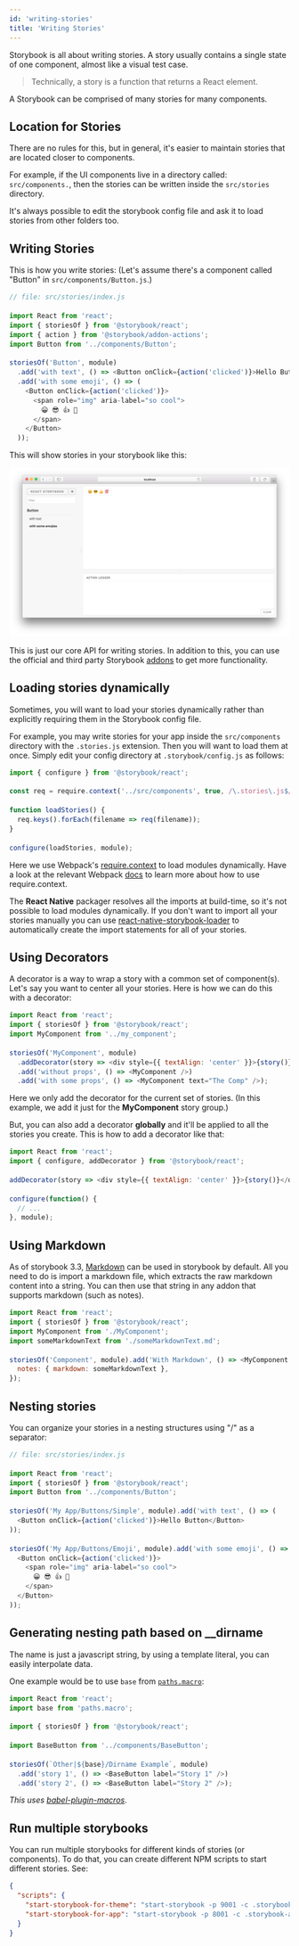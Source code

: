 ```yaml
---
id: 'writing-stories'
title: 'Writing Stories'
---
```


Storybook is all about writing stories. A story usually contains a single state of one component, almost like a visual test case.

> Technically, a story is a function that returns a React element.

A Storybook can be comprised of many stories for many components.

## Location for Stories

There are no rules for this, but in general, it's easier to maintain stories that are located closer to components.

For example, if the UI components live in a directory called: `src/components.`, then the stories can be written inside the `src/stories` directory.

It's always possible to edit the storybook config file and ask it to load stories from other folders too.

## Writing Stories

This is how you write stories:
(Let's assume there's a component called "Button" in `src/components/Button.js`.)

```js
// file: src/stories/index.js

import React from 'react';
import { storiesOf } from '@storybook/react';
import { action } from '@storybook/addon-actions';
import Button from '../components/Button';

storiesOf('Button', module)
  .add('with text', () => <Button onClick={action('clicked')}>Hello Button</Button>)
  .add('with some emoji', () => (
    <Button onClick={action('clicked')}>
      <span role="img" aria-label="so cool">
        😀 😎 👍 💯
      </span>
    </Button>
  ));
```

This will show stories in your storybook like this:

![Basic stories](../static/basic-stories.png)

This is just our core API for writing stories. In addition to this, you can use the official and third party Storybook [addons](/addons/introduction) to get more functionality.

## Loading stories dynamically

Sometimes, you will want to load your stories dynamically rather than explicitly requiring them in the Storybook config file.

For example, you may write stories for your app inside the `src/components` directory with the `.stories.js` extension. Then you will want to load them at once. Simply edit your config directory at `.storybook/config.js` as follows:

```js
import { configure } from '@storybook/react';

const req = require.context('../src/components', true, /\.stories\.js$/);

function loadStories() {
  req.keys().forEach(filename => req(filename));
}

configure(loadStories, module);
```

Here we use Webpack's [require.context](https://webpack.js.org/guides/dependency-management/#require-context) to load modules dynamically. Have a look at the relevant Webpack [docs](https://webpack.js.org/guides/dependency-management/#require-context) to learn more about how to use require.context.

The **React Native** packager resolves all the imports at build-time, so it's not possible to load modules dynamically. If you don't want to import all your stories manually you can use [react-native-storybook-loader](https://github.com/elderfo/react-native-storybook-loader) to automatically create the import statements for all of your stories.

## Using Decorators

A decorator is a way to wrap a story with a common set of component(s). Let's say you want to center all your stories. Here is how we can do this with a decorator:

```js
import React from 'react';
import { storiesOf } from '@storybook/react';
import MyComponent from '../my_component';

storiesOf('MyComponent', module)
  .addDecorator(story => <div style={{ textAlign: 'center' }}>{story()}</div>)
  .add('without props', () => <MyComponent />)
  .add('with some props', () => <MyComponent text="The Comp" />);
```

Here we only add the decorator for the current set of stories. (In this example, we add it just for the **MyComponent** story group.)

But, you can also add a decorator **globally** and it'll be applied to all the stories you create. This is how to add a decorator like that:

```js
import React from 'react';
import { configure, addDecorator } from '@storybook/react';

addDecorator(story => <div style={{ textAlign: 'center' }}>{story()}</div>);

configure(function() {
  // ...
}, module);
```

## Using Markdown

As of storybook 3.3, [Markdown](https://github.com/adam-p/markdown-here/wiki/Markdown-Cheatsheet) can be used in storybook by default. All you need to do is import a markdown file, which extracts the raw markdown content into a string. You can then use that string in any addon that supports markdown (such as notes).

```js
import React from 'react';
import { storiesOf } from '@storybook/react';
import MyComponent from './MyComponent';
import someMarkdownText from './someMarkdownText.md';

storiesOf('Component', module).add('With Markdown', () => <MyComponent />, {
  notes: { markdown: someMarkdownText },
});
```

## Nesting stories

You can organize your stories in a nesting structures using "/" as a separator:

```js
// file: src/stories/index.js

import React from 'react';
import { storiesOf } from '@storybook/react';
import Button from '../components/Button';

storiesOf('My App/Buttons/Simple', module).add('with text', () => (
  <Button onClick={action('clicked')}>Hello Button</Button>
));

storiesOf('My App/Buttons/Emoji', module).add('with some emoji', () => (
  <Button onClick={action('clicked')}>
    <span role="img" aria-label="so cool">
      😀 😎 👍 💯
    </span>
  </Button>
));
```

## Generating nesting path based on \_\_dirname

The name is just a javascript string, by using a template literal, you can easily interpolate data.

One example would be to use `base` from [`paths.macro`](https://github.com/storybooks/paths.macro):

```js
import React from 'react';
import base from 'paths.macro';

import { storiesOf } from '@storybook/react';

import BaseButton from '../components/BaseButton';

storiesOf(`Other|${base}/Dirname Example`, module)
  .add('story 1', () => <BaseButton label="Story 1" />)
  .add('story 2', () => <BaseButton label="Story 2" />);
```

_This uses [babel-plugin-macros](https://github.com/kentcdodds/babel-plugin-macros)_.

## Run multiple storybooks

You can run multiple storybooks for different kinds of stories (or components). To do that, you can create different NPM scripts to start different stories. See:

```json
{
  "scripts": {
    "start-storybook-for-theme": "start-storybook -p 9001 -c .storybook-theme",
    "start-storybook-for-app": "start-storybook -p 8001 -c .storybook-app"
  }
}
```
